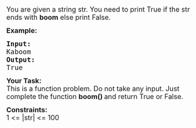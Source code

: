 <div class="problems_problem_content__Xm_eO"><p><span style="font-size:18px">You are given a string str. You need to print True if the str ends with <strong>boom</strong> else print False.</span></p>

<p><span style="font-size:18px"><strong>Example:</strong></span></p>

<pre><span style="font-size:18px"><strong>Input:</strong>
Kaboom</span>
<span style="font-size:18px"><strong>Output:</strong></span>
<span style="font-size:18px">True</span></pre>

<p><span style="font-size:18px"><strong>Your Task:</strong><br>
This is a function problem. Do not take any input. Just complete the function <strong>boom()&nbsp;</strong>and return True or False.</span></p>

<p><span style="font-size:18px"><strong>Constraints:</strong><br>
1 &lt;= |str|&nbsp;&lt;= 100</span></p>
</div>